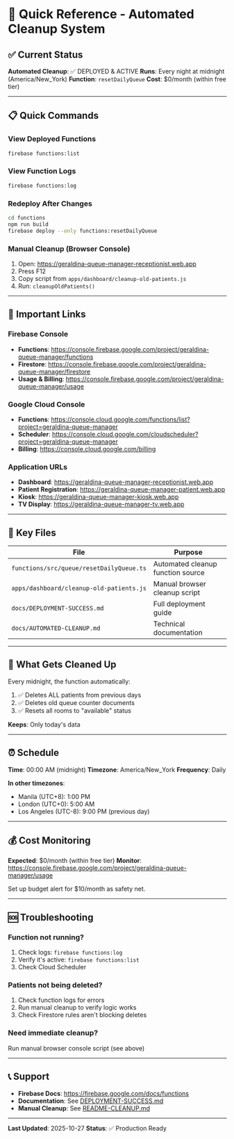 # 🚀 Quick Reference - Automated Cleanup System

## ✅ Current Status

**Automated Cleanup**: ✅ DEPLOYED & ACTIVE
**Runs**: Every night at midnight (America/New_York)
**Function**: `resetDailyQueue`
**Cost**: $0/month (within free tier)

---

## 📋 Quick Commands

### View Deployed Functions
```bash
firebase functions:list
```

### View Function Logs
```bash
firebase functions:log
```

### Redeploy After Changes
```bash
cd functions
npm run build
firebase deploy --only functions:resetDailyQueue
```

### Manual Cleanup (Browser Console)
1. Open: https://geraldina-queue-manager-receptionist.web.app
2. Press F12
3. Copy script from `apps/dashboard/cleanup-old-patients.js`
4. Run: `cleanupOldPatients()`

---

## 🔗 Important Links

### Firebase Console
- **Functions**: https://console.firebase.google.com/project/geraldina-queue-manager/functions
- **Firestore**: https://console.firebase.google.com/project/geraldina-queue-manager/firestore
- **Usage & Billing**: https://console.firebase.google.com/project/geraldina-queue-manager/usage

### Google Cloud Console
- **Functions**: https://console.cloud.google.com/functions/list?project=geraldina-queue-manager
- **Scheduler**: https://console.cloud.google.com/cloudscheduler?project=geraldina-queue-manager
- **Billing**: https://console.cloud.google.com/billing

### Application URLs
- **Dashboard**: https://geraldina-queue-manager-receptionist.web.app
- **Patient Registration**: https://geraldina-queue-manager-patient.web.app
- **Kiosk**: https://geraldina-queue-manager-kiosk.web.app
- **TV Display**: https://geraldina-queue-manager-tv.web.app

---

## 📁 Key Files

| File | Purpose |
|------|---------|
| `functions/src/queue/resetDailyQueue.ts` | Automated cleanup function source |
| `apps/dashboard/cleanup-old-patients.js` | Manual browser cleanup script |
| `docs/DEPLOYMENT-SUCCESS.md` | Full deployment guide |
| `docs/AUTOMATED-CLEANUP.md` | Technical documentation |

---

## 🎯 What Gets Cleaned Up

Every midnight, the function automatically:
1. ✅ Deletes ALL patients from previous days
2. ✅ Deletes old queue counter documents
3. ✅ Resets all rooms to "available" status

**Keeps**: Only today's data

---

## ⏰ Schedule

**Time**: 00:00 AM (midnight)
**Timezone**: America/New_York
**Frequency**: Daily

**In other timezones**:
- Manila (UTC+8): 1:00 PM
- London (UTC+0): 5:00 AM
- Los Angeles (UTC-8): 9:00 PM (previous day)

---

## 💰 Cost Monitoring

**Expected**: $0/month (within free tier)
**Monitor**: https://console.firebase.google.com/project/geraldina-queue-manager/usage

Set up budget alert for $10/month as safety net.

---

## 🆘 Troubleshooting

### Function not running?
1. Check logs: `firebase functions:log`
2. Verify it's active: `firebase functions:list`
3. Check Cloud Scheduler

### Patients not being deleted?
1. Check function logs for errors
2. Run manual cleanup to verify logic works
3. Check Firestore rules aren't blocking deletes

### Need immediate cleanup?
Run manual browser console script (see above)

---

## 📞 Support

- **Firebase Docs**: https://firebase.google.com/docs/functions
- **Documentation**: See [DEPLOYMENT-SUCCESS.md](DEPLOYMENT-SUCCESS.md)
- **Manual Cleanup**: See [README-CLEANUP.md](README-CLEANUP.md)

---

**Last Updated**: 2025-10-27
**Status**: ✅ Production Ready
